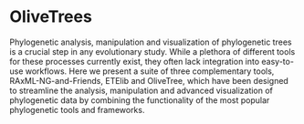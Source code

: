 # OliveTrees

Phylogenetic analysis, manipulation and visualization of phylogenetic trees is a crucial step in any evolutionary study. While a plethora of different tools for these processes currently exist, they often lack integration into easy-to-use workflows. Here we present a suite of three
complementary tools, RAxML-NG-and-Friends, ETElib and OliveTree, which have been designed to streamline the analysis, manipulation and advanced visualization of phylogenetic data by combining the functionality of the most popular phylogenetic tools and frameworks. 
